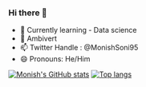### Hi there 👋

- 🌱 Currently learning - Data science
- 💬 Ambivert
- 📫 Twitter Handle : @MonishSoni95
- 😄 Pronouns: He/Him

[![Monish's GitHub stats](https://github-readme-stats.vercel.app/api?username=sonimonish00&show_icons=true&count_private=true&layout=compact&theme=dark)](https://github.com/sonimonish00/sonimonish00)
[![Top langs](https://github-readme-stats.vercel.app/api/top-langs/?username=sonimonish00&langs_count=8&count_private=true&layout=compact)](https://github.com/sonimonish00/sonimonish00)




